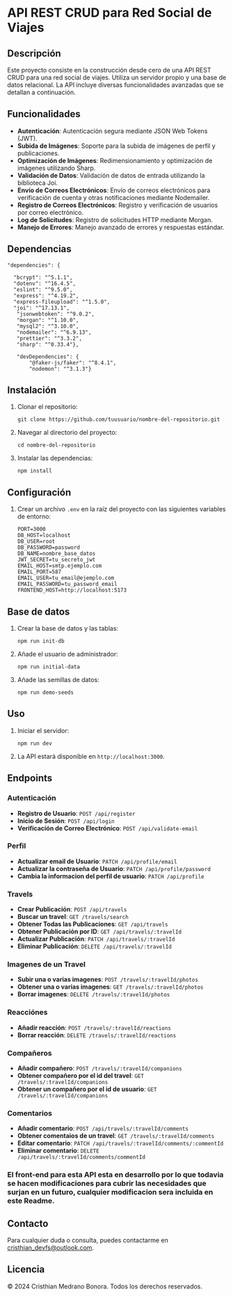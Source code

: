 # API REST CRUD para Red Social de Viajes

## Descripción

Este proyecto consiste en la construcción desde cero de una API REST CRUD para una red social de viajes. Utiliza un servidor propio y una base de datos relacional. La API incluye diversas funcionalidades avanzadas que se detallan a continuación.

## Funcionalidades

- **Autenticación**: Autenticación segura mediante JSON Web Tokens (JWT).
- **Subida de Imágenes**: Soporte para la subida de imágenes de perfil y publicaciones.
- **Optimización de Imágenes**: Redimensionamiento y optimización de imágenes utilizando Sharp.
- **Validación de Datos**: Validación de datos de entrada utilizando la biblioteca Joi.
- **Envío de Correos Electrónicos**: Envío de correos electrónicos para verificación de cuenta y otras notificaciones mediante Nodemailer.
- **Registro de Correos Electrónicos**: Registro y verificación de usuarios por correo electrónico.
- **Log de Solicitudes**: Registro de solicitudes HTTP mediante Morgan.
- **Manejo de Errores**: Manejo avanzado de errores y respuestas estándar.

## Dependencias

    "dependencies": {

      "bcrypt": "^5.1.1",
      "dotenv": "^16.4.5",
      "eslint": "^9.5.0",
      "express": "^4.19.2",
      "express-fileupload": "^1.5.0",
      "joi": "^17.13.1",
       "jsonwebtoken": "^9.0.2",
       "morgan": "^1.10.0",
       "mysql2": "^3.10.0",
       "nodemailer": "^6.9.13",
       "prettier": "^3.3.2",
       "sharp": "^0.33.4"},

       "devDependencies": {
           "@faker-js/faker": "^8.4.1",
           "nodemon": "^3.1.3"}

## Instalación

1.  Clonar el repositorio:

        git clone https://github.com/tuusuario/nombre-del-repositorio.git

2.  Navegar al directorio del proyecto:

        cd nombre-del-repositorio

3.  Instalar las dependencias:

        npm install

## Configuración

1.  Crear un archivo `.env` en la raíz del proyecto con las siguientes variables de entorno:

        PORT=3000
        DB_HOST=localhost
        DB_USER=root
        DB_PASSWORD=password
        DB_NAME=nombre_base_datos
        JWT_SECRET=tu_secreto_jwt
        EMAIL_HOST=smtp.ejemplo.com
        EMAIL_PORT=587
        EMAIL_USER=tu_email@ejemplo.com
        EMAIL_PASSWORD=tu_password_email
        FRONTEND_HOST=http://localhost:5173

## Base de datos

1.  Crear la base de datos y las tablas:

        npm run init-db

2.  Añade el usuario de administrador:

        npm run initial-data

3.  Añade las semillas de datos:

        npm run demo-seeds

## Uso

1.  Iniciar el servidor:

        npm run dev

2.  La API estará disponible en `http://localhost:3000`.

## Endpoints

### Autenticación

- **Registro de Usuario**: `POST /api/register`
- **Inicio de Sesión**: `POST /api/login`
- **Verificación de Correo Electrónico**: `POST /api/validate-email`

### Perfil

- **Actualizar email de Usuario**: `PATCH /api/profile/email`
- **Actualizar la contraseña de Usuario**: `PATCH /api/profile/password`
- **Cambia la informacion del perfil de usuario**: `PATCH /api/profile`

### Travels

- **Crear Publicación**: `POST /api/travels`
- **Buscar un travel**: `GET /travels/search`
- **Obtener Todas las Publicaciones**: `GET /api/travels`
- **Obtener Publicación por ID**: `GET /api/travels/:travelId`
- **Actualizar Publicación**: `PATCH /api/travels/:travelId`
- **Eliminar Publicación**: `DELETE /api/travels/:travelId`

### Imagenes de un Travel

- **Subir una o varias imagenes**: `POST /travels/:travelId/photos`
- **Obtener una o varias imagenes**: `GET /travels/:travelId/photos`
- **Borrar imagenes**: `DELETE /travels/:travelId/photos`

### Reacciónes

- **Añadir reacción**: `POST /travels/:travelId/reactions`
- **Borrar reacción**: `DELETE /travels/:travelId/reactions`

### Compañeros

- **Añadir compañero**: `POST /travels/:travelId/companions`
- **Obtener compañero por el id del travel**: `GET /travels/:travelId/companions`
- **Obtener un compañero por el id de usuario**: `GET /travels/:travelId/companions`

### Comentarios

- **Añadir comentario**: `POST /api/travels/:travelId/comments`
- **Obtener comentaios de un travel**: `GET /travels/:travelId/comments`
- **Editar comentario**: `PATCH /api/travels/:travelId/comments/:commentId`
- **Eliminar comentario**: `DELETE /api/travels/:travelId/comments/commentId`

### El front-end para esta API esta en desarrollo por lo que todavia se hacen modificaciones para cubrir las necesidades que surjan en un futuro, cualquier modificacion sera incluida en este Readme.

## Contacto

Para cualquier duda o consulta, puedes contactarme en cristhian_devfs@outlook.com.

## Licencia

© 2024 Cristhian Medrano Bonora. Todos los derechos reservados.
